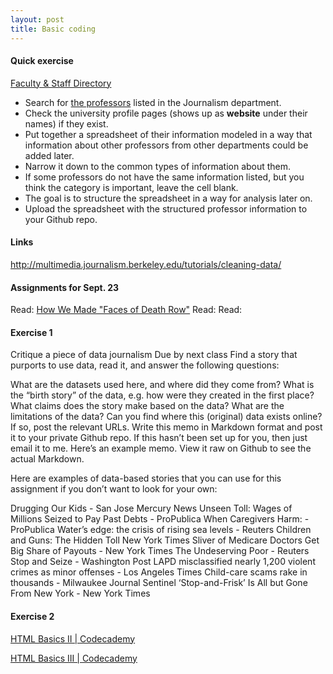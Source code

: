 ```yaml
---
layout: post
title: Basic coding
---
```


#### Quick exercise

[Faculty & Staff Directory](http://www.ccsu.edu/index/directory.html)

* Search for [the professors](http://www.ccsu.edu/index/directory.html) listed in the Journalism department. 
* Check the university profile pages (shows up as **website** under their names) if they exist. 
* Put together a spreadsheet of their information modeled in a way that information about other professors from other departments could be added later.
* Narrow it down to the common types of information about them. 
* If some professors do not have the same information listed, but you think the category is important, leave the cell blank.
* The goal is to structure the spreadsheet in a way for analysis later on.
* Upload the spreadsheet with the structured professor information to your Github repo.



#### Links

http://multimedia.journalism.berkeley.edu/tutorials/cleaning-data/

#### Assignments for Sept. 23

Read: [How We Made "Faces of Death Row"](https://source.opennews.org/en-US/articles/how-we-made-faces-death-row/)
Read: 
Read: 

#### Exercise 1

Critique a piece of data journalism
Due by next class
Find a story that purports to use data, read it, and answer the following questions:

What are the datasets used here, and where did they come from?
What is the “birth story” of the data, e.g. how were they created in the first place?
What claims does the story make based on the data?
What are the limitations of the data?
Can you find where this (original) data exists online? If so, post the relevant URLs. Write this memo in Markdown format and post it to your private Github repo. If this hasn’t been set up for you, then just email it to me.
Here’s an example memo. View it raw on Github to see the actual Markdown.

Here are examples of data-based stories that you can use for this assignment if you don’t want to look for your own:

Drugging Our Kids - San Jose Mercury News
Unseen Toll: Wages of Millions Seized to Pay Past Debts - ProPublica
When Caregivers Harm: - ProPublica
Water’s edge: the crisis of rising sea levels - Reuters
Children and Guns: The Hidden Toll New York Times
Sliver of Medicare Doctors Get Big Share of Payouts - New York Times
The Undeserving Poor - Reuters
Stop and Seize - Washington Post
LAPD misclassified nearly 1,200 violent crimes as minor offenses - Los Angeles Times
Child-care scams rake in thousands - Milwaukee Journal Sentinel
‘Stop-and-Frisk’ Is All but Gone From New York - New York Times
#### Exercise 2

[HTML Basics II | Codecademy](https://www.codecademy.com/courses/web-beginner-en-y2Yjd/0/1)

[HTML Basics III | Codecademy](https://www.codecademy.com/courses/web-beginner-en-f8mcL/0/1)